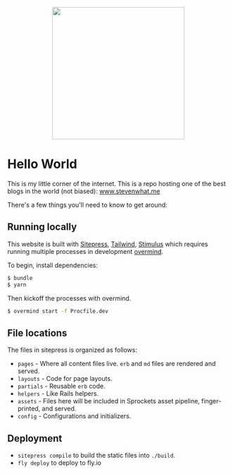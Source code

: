 <p align="center">
  <img src="https://media.giphy.com/media/v1.Y2lkPTc5MGI3NjExc2NjZGZyNW42NjBwOWNidWluYjh6MmFobmt6eW5pMXZiOTJ5YmN3byZlcD12MV9pbnRlcm5hbF9naWZfYnlfaWQmY3Q9Zw/xUNd9F6HjZ5uUzfZ1m/giphy.gif" width="300">
</p>

# Hello World

This is my little corner of the internet. This is a repo hosting one of the best blogs in the world (not biased): www.stevenwhat.me

There's a few things you'll need to know to get around:

## Running locally

This website is built with [Sitepress](https://sitepress.cc), [Tailwind](https://tailwindcss.com/), [Stimulus](https://stimulus.hotwired.dev/) which requires running multiple processes in development [overmind](https://github.com/DarthSim/overmind).

To begin, install dependencies:

```cmd
$ bundle
$ yarn
```

Then kickoff the processes with overmind.

```sh
$ overmind start -f Procfile.dev
```

## File locations

The files in sitepress is organized as follows:

* `pages` - Where all content files live. `erb` and `md` files are rendered and served.
* `layouts` - Code for page layouts.
* `partials` - Reusable `erb` code.
* `helpers` - Like Rails helpers.
* `assets` - Files here will be included in Sprockets asset pipeline, finger-printed, and served.
* `config` - Configurations and initializers.

## Deployment

- `sitepress compile` to build the static files into `./build`.
- `fly deploy` to deploy to fly.io
